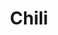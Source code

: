 ---
title: 'Chili'
description: This is good!
thumbnail: Recipe Images/chili_dfpufn
thumbnail_alt: Chili
tags: ['Chunky']
servings: 6
prep_time: 5
cook_time: 45
cooks_note:
ingredients:
    - qty: 1
      unit: lb.
      name: Ground Beef
    - qty: 1
      unit: litre
      name: Beef Stock
      modifier: or chicken stock
    - qty: 2
      unit: tbsp
      name: Olive Oil
    - qty: 1
      unit: medium sized
      name: Onion
      modifier: diced
    - qty: 2
      unit: cloves
      name: Garlic
    - qty: .5
      unit: can
      name: Tomato Paste
    - qty: 1
      unit: can
      name: Diced Tomatoes
    - qty: 1
      unit: can
      name: Red Kidney Beans
      modifier: drained & rinsed
    - qty: 1
      unit: can
      name: Tomato Sauce
      modifier: drained & rinsed
    - qty: 1
      unit: packette
      name: Chili Seasoning
      modifier: or taco seasoning
      
directions:
    - Add the Olive Oil to a dutch oven and place it over medium-high heat for two minutes. Add the Onion. Cook for 5 minutes, stirring occasionally. Add the Garlic once the onions are translucent and cook for another 2 minutes.
    - Add the Ground Beef to the pot. Break it apart with a wooden spoon. Cook for 6-7 minutes, until the beef is browned, stirring occasionally. Then add the Chili Seasoning with a 3/4 cup of water.
    - Add the Beef Stock, Diced Tomatoes (with their juice), Red Kidney Beans(drained and rinsed), and Tomato Sauce. Stir well.
    - Bring the liquid to a low boil. Then, reduce the heat and gently simmer the chili uncovered,  stirring occasionally. Add salt and pepper to taste, then serve.
---